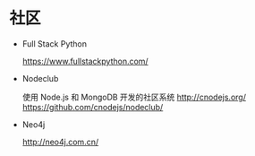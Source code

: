 # 社区

* Full Stack Python 
    
    https://www.fullstackpython.com/

* Nodeclub 

    使用 Node.js 和 MongoDB 开发的社区系统 
    http://cnodejs.org/
    https://github.com/cnodejs/nodeclub/

* Neo4j

    http://neo4j.com.cn/ 